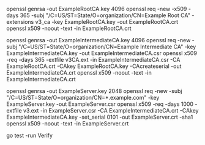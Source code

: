 openssl genrsa -out ExampleRootCA.key 4096
openssl req -new -x509 -days 365 -subj "/C=US/ST=State/O=organization/CN=Example Root CA" -extensions v3_ca -key ExampleRootCA.key -out ExampleRootCA.crt
openssl x509 -noout -text -in ExampleRootCA.crt

openssl genrsa -out ExampleIntermediateCA.key 4096
openssl req -new -subj "/C=US/ST=State/O=organization/CN=Example Intermediate CA" -key ExampleIntermediateCA.key -out ExampleIntermediateCA.csr
openssl x509 -req -days 365 -extfile v3CA.ext -in ExampleIntermediateCA.csr -CA ExampleRootCA.crt -CAkey ExampleRootCA.key -CAcreateserial -out ExampleIntermediateCA.crt
openssl x509 -noout -text -in ExampleIntermediateCA.crt

openssl genrsa -out ExampleServer.key 2048
openssl req -new -subj "/C=US/ST=State/O=organization/CN=*.example.com" -key ExampleServer.key -out ExampleServer.csr
openssl x509 -req -days 1000 -extfile v3.ext -in ExampleServer.csr -CA ExampleIntermediateCA.crt -CAkey ExampleIntermediateCA.key -set_serial 0101 -out ExampleServer.crt -sha1
openssl x509 -noout -text -in ExampleServer.crt

go test -run Verify
